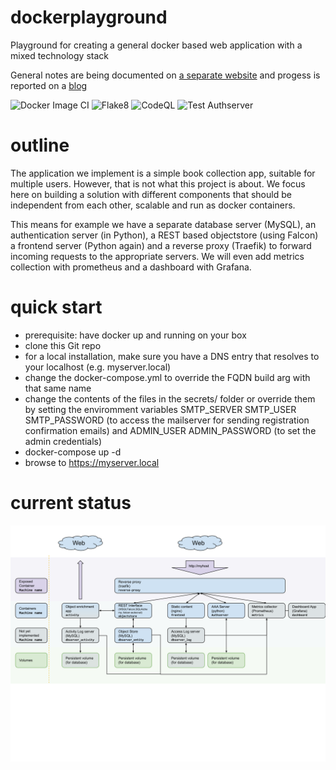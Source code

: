 # dockerplayground
Playground for creating a general docker based web application with a mixed technology stack

General notes are being documented on [a separate website](https://varkenvarken.github.io/dockerplayground/index.html) and progess is reported on a [blog](https://dockerplayground.michelanders.nl/)

![Docker Image CI](https://github.com/varkenvarken/dockerplayground/workflows/Docker%20Image%20CI/badge.svg)
![Flake8](https://github.com/varkenvarken/dockerplayground/workflows/Flake8/badge.svg)
![CodeQL](https://github.com/varkenvarken/dockerplayground/workflows/CodeQL/badge.svg)
![Test Authserver](https://github.com/varkenvarken/dockerplayground/workflows/Test%20Authserver/badge.svg)

# outline

The application we implement is a simple book collection app, suitable for multiple users. However, that is not what this project is about. We focus here on building a solution with different components that should be independent from each other, scalable and run as docker containers.

This means for example we have a separate database server (MySQL), an authentication server (in Python), a REST based objectstore (using Falcon) a frontend server (Python again) and a reverse proxy (Traefik) to forward incoming requests to the appropriate servers. We will even add metrics collection with prometheus and a dashboard with Grafana. 

# quick start

- prerequisite: have docker up and running on your box
- clone this Git repo
- for a local installation, make sure you have a DNS entry that resolves to your localhost (e.g. myserver.local)
- change the docker-compose.yml to override the FQDN build arg with that same name
- change the contents of the files in the secrets/ folder or override them by setting the enviromment variables SMTP_SERVER SMTP_USER SMTP_PASSWORD (to access the mailserver for sending registration confirmation emails) and ADMIN_USER ADMIN_PASSWORD (to set the admin credentials)
- docker-compose up -d
- browse to https://myserver.local

# current status
![](https://raw.githubusercontent.com/varkenvarken/dockerplayground/master/docs/illustrations/General%20Web%20Application%20Architecture%20-%20Status%2020201107.svg)
